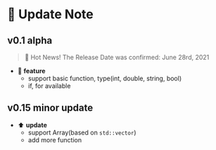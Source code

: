# :rocket: Update Note  

## v0.1 alpha  

> :mega: Hot News! The Release Date was confirmed: June 28rd, 2021  

- :pencil: **feature**  
  - support basic function, type(int, double, string, bool)  
  - if, for available  

## v0.15 minor update  

- :arrow_up: **update**  
  - support Array(based on `std::vector`)  
  - add more function  
  